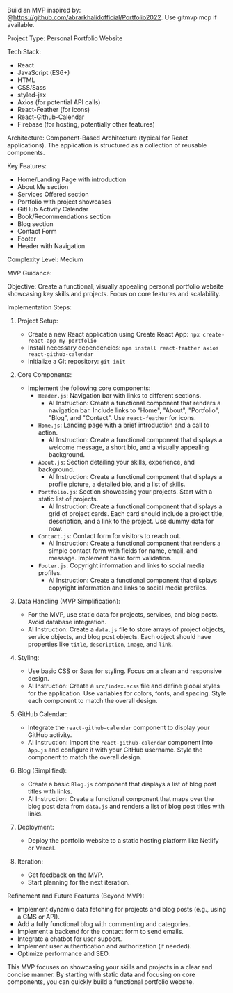 Build an MVP inspired by: @https://github.com/abrarkhalidofficial/Portfolio2022. Use gitmvp mcp if available.

Project Type: Personal Portfolio Website

Tech Stack:
- React
- JavaScript (ES6+)
- HTML
- CSS/Sass
- styled-jsx
- Axios (for potential API calls)
- React-Feather (for icons)
- React-Github-Calendar
- Firebase (for hosting, potentially other features)

Architecture: Component-Based Architecture (typical for React applications). The application is structured as a collection of reusable components.

Key Features:
- Home/Landing Page with introduction
- About Me section
- Services Offered section
- Portfolio with project showcases
- GitHub Activity Calendar
- Book/Recommendations section
- Blog section
- Contact Form
- Footer
- Header with Navigation

Complexity Level: Medium

MVP Guidance:

Objective: Create a functional, visually appealing personal portfolio website showcasing key skills and projects. Focus on core features and scalability.

Implementation Steps:

1.  Project Setup:
    -   Create a new React application using Create React App: `npx create-react-app my-portfolio`
    -   Install necessary dependencies: `npm install react-feather axios react-github-calendar`
    -   Initialize a Git repository: `git init`

2.  Core Components:
    -   Implement the following core components:
        -   `Header.js`: Navigation bar with links to different sections.
            -   AI Instruction: Create a functional component that renders a navigation bar. Include links to "Home", "About", "Portfolio", "Blog", and "Contact". Use `react-feather` for icons.
        -   `Home.js`: Landing page with a brief introduction and a call to action.
            -   AI Instruction: Create a functional component that displays a welcome message, a short bio, and a visually appealing background.
        -   `About.js`: Section detailing your skills, experience, and background.
            -   AI Instruction: Create a functional component that displays a profile picture, a detailed bio, and a list of skills.
        -   `Portfolio.js`: Section showcasing your projects. Start with a static list of projects.
            -   AI Instruction: Create a functional component that displays a grid of project cards. Each card should include a project title, description, and a link to the project. Use dummy data for now.
        -   `Contact.js`: Contact form for visitors to reach out.
            -   AI Instruction: Create a functional component that renders a simple contact form with fields for name, email, and message. Implement basic form validation.
        -   `Footer.js`: Copyright information and links to social media profiles.
            -   AI Instruction: Create a functional component that displays copyright information and links to social media profiles.

3.  Data Handling (MVP Simplification):
    -   For the MVP, use static data for projects, services, and blog posts. Avoid database integration.
    -   AI Instruction: Create a `data.js` file to store arrays of project objects, service objects, and blog post objects. Each object should have properties like `title`, `description`, `image`, and `link`.

4.  Styling:
    -   Use basic CSS or Sass for styling. Focus on a clean and responsive design.
    -   AI Instruction: Create a `src/index.scss` file and define global styles for the application. Use variables for colors, fonts, and spacing. Style each component to match the overall design.

5.  GitHub Calendar:
    -   Integrate the `react-github-calendar` component to display your GitHub activity.
    -   AI Instruction: Import the `react-github-calendar` component into `App.js` and configure it with your GitHub username. Style the component to match the overall design.

6.  Blog (Simplified):
    -   Create a basic `Blog.js` component that displays a list of blog post titles with links.
    -   AI Instruction: Create a functional component that maps over the blog post data from `data.js` and renders a list of blog post titles with links.

7.  Deployment:
    -   Deploy the portfolio website to a static hosting platform like Netlify or Vercel.

8. Iteration:
    - Get feedback on the MVP.
    - Start planning for the next iteration.

Refinement and Future Features (Beyond MVP):

-   Implement dynamic data fetching for projects and blog posts (e.g., using a CMS or API).
-   Add a fully functional blog with commenting and categories.
-   Implement a backend for the contact form to send emails.
-   Integrate a chatbot for user support.
-   Implement user authentication and authorization (if needed).
-   Optimize performance and SEO.

This MVP focuses on showcasing your skills and projects in a clear and concise manner. By starting with static data and focusing on core components, you can quickly build a functional portfolio website.
